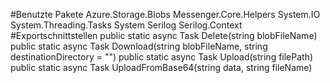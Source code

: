#Benutzte Pakete
Azure.Storage.Blobs
Messenger.Core.Helpers
System.IO
System.Threading.Tasks
System
Serilog
Serilog.Context
#Exportschnittstellen
public static async Task<bool> Delete(string blobFileName)
public static async Task<bool> Download(string blobFileName, string destinationDirectory = "")
public static async Task<string> Upload(string filePath)
public static async Task<string> UploadFromBase64(string data, string fileName)
